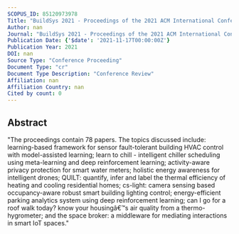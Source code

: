 ```yaml
---
SCOPUS_ID: 85120973978
Title: "BuildSys 2021 - Proceedings of the 2021 ACM International Conference on Systems for Energy-Efficient Built Environments"
Author: nan
Journal: "BuildSys 2021 - Proceedings of the 2021 ACM International Conference on Systems for Energy-Efficient Built Environments"
Publication Date: {'$date': '2021-11-17T00:00:00Z'}
Publication Year: 2021
DOI: nan
Source Type: "Conference Proceeding"
Document Type: "cr"
Document Type Description: "Conference Review"
Affiliation: nan
Affiliation Country: nan
Cited by count: 0
---
```


## Abstract
"The proceedings contain 78 papers. The topics discussed include: learning-based framework for sensor fault-tolerant building HVAC control with model-assisted learning; learn to chill - intelligent chiller scheduling using meta-learning and deep reinforcement learning; activity-aware privacy protection for smart water meters; holistic energy awareness for intelligent drones; QUILT: quantify, infer and label the thermal efficiency of heating and cooling residential homes; cs-light: camera sensing based occupancy-aware robust smart building lighting control; energy-efficient parking analytics system using deep reinforcement learning; can I go for a roof walk today? know your housingâ€™s air quality from a thermo-hygrometer; and the space broker: a middleware for mediating interactions in smart IoT spaces."

